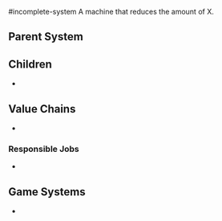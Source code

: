 #incomplete-system
A machine that reduces the amount of X. 
## Parent System

## Children
- 
## Value Chains
- 
### Responsible Jobs
-
## Game Systems
- 